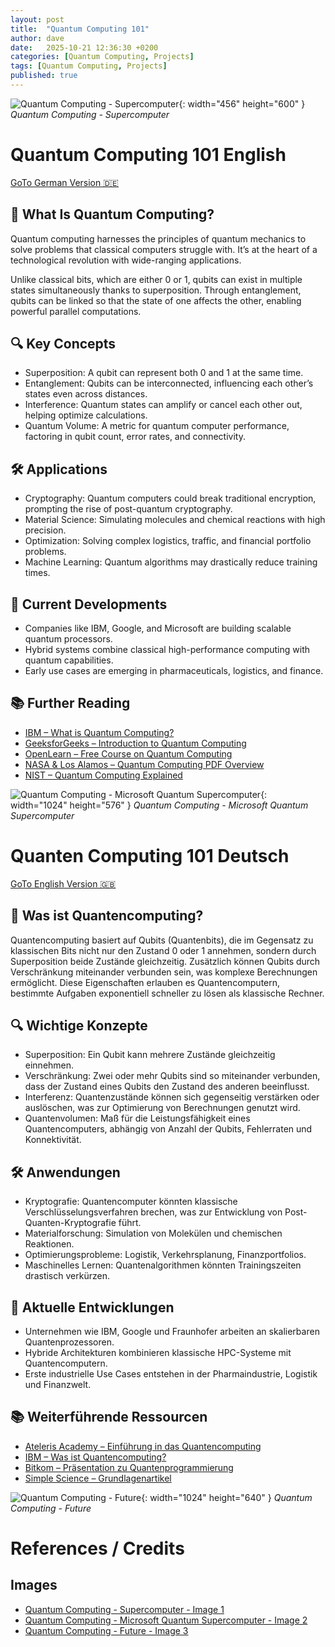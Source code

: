 ```yaml
---
layout: post
title:  "Quantum Computing 101"
author: dave
date:   2025-10-21 12:36:30 +0200
categories: [Quantum Computing, Projects]
tags: [Quantum Computing, Projects]
published: true
---
```


![Quantum Computing - Supercomputer](../../assets/img/projects/qc/Quantum-Computing-01_608x800.jpg){: width="456" height="600" }
_Quantum Computing - Supercomputer_

# Quantum Computing 101 English

[GoTo German Version 🇩🇪](#quanten-computing-101-deutsch)

## 🧠 What Is Quantum Computing?
Quantum computing harnesses the principles of quantum mechanics to solve problems that classical computers struggle with. It’s at the heart of a technological revolution with wide-ranging applications.

Unlike classical bits, which are either 0 or 1, qubits can exist in multiple states simultaneously thanks to superposition. Through entanglement, qubits can be linked so that the state of one affects the other, enabling powerful parallel computations.


## 🔍 Key Concepts
-  Superposition: A qubit can represent both 0 and 1 at the same time.
-  Entanglement: Qubits can be interconnected, influencing each other’s states even across distances.
-  Interference: Quantum states can amplify or cancel each other out, helping optimize calculations.
-  Quantum Volume: A metric for quantum computer performance, factoring in qubit count, error rates, and connectivity.


## 🛠️ Applications
- Cryptography: Quantum computers could break traditional encryption, prompting the rise of post-quantum cryptography.
- Material Science: Simulating molecules and chemical reactions with high precision.
- Optimization: Solving complex logistics, traffic, and financial portfolio problems.
- Machine Learning: Quantum algorithms may drastically reduce training times.

## 🧪 Current Developments
- Companies like IBM, Google, and Microsoft are building scalable quantum processors.
- Hybrid systems combine classical high-performance computing with quantum capabilities.
- Early use cases are emerging in pharmaceuticals, logistics, and finance.

## 📚 Further Reading
- [IBM – What is Quantum Computing?](https://www.ibm.com/think/topics/quantum-computing)
- [GeeksforGeeks – Introduction to Quantum Computing](https://www.geeksforgeeks.org/blogs/introduction-quantum-computing/)
- [OpenLearn – Free Course on Quantum Computing](https://www.open.edu/openlearn/science-maths-technology/introduction-quantum-computing)
- [NASA & Los Alamos – Quantum Computing PDF Overview](https://ntrs.nasa.gov/api/citations/20220016348/downloads/PakinRieffel_IntroToQC_SC22.pdf)
- [NIST – Quantum Computing Explained](https://www.nist.gov/quantum-information-science/quantum-computing-explained)

![Quantum Computing - Microsoft Quantum Supercomputer](../../assets/img/projects/qc/microsoft-quantum-computer-source-ms-quantum-100832328-orig.jpg){: width="1024" height="576" }
_Quantum Computing - Microsoft Quantum Supercomputer_


# Quanten Computing 101 Deutsch

[GoTo English Version 🇬🇧](#quantum-computing-101-english)

## 🧠 Was ist Quantencomputing?
Quantencomputing basiert auf Qubits (Quantenbits), die im Gegensatz zu klassischen Bits nicht nur den Zustand 0 oder 1 annehmen, sondern durch Superposition beide Zustände gleichzeitig. Zusätzlich können Qubits durch Verschränkung miteinander verbunden sein, was komplexe Berechnungen ermöglicht. Diese Eigenschaften erlauben es Quantencomputern, bestimmte Aufgaben exponentiell schneller zu lösen als klassische Rechner.

## 🔍 Wichtige Konzepte
- Superposition: Ein Qubit kann mehrere Zustände gleichzeitig einnehmen.
- Verschränkung: Zwei oder mehr Qubits sind so miteinander verbunden, dass der Zustand eines Qubits den Zustand des anderen beeinflusst.
- Interferenz: Quantenzustände können sich gegenseitig verstärken oder auslöschen, was zur Optimierung von Berechnungen genutzt wird.
- Quantenvolumen: Maß für die Leistungsfähigkeit eines Quantencomputers, abhängig von Anzahl der Qubits, Fehlerraten und Konnektivität.

## 🛠️ Anwendungen
- Kryptografie: Quantencomputer könnten klassische Verschlüsselungsverfahren brechen, was zur Entwicklung von Post-Quanten-Kryptografie führt.
- Materialforschung: Simulation von Molekülen und chemischen Reaktionen.
- Optimierungsprobleme: Logistik, Verkehrsplanung, Finanzportfolios.
- Maschinelles Lernen: Quantenalgorithmen könnten Trainingszeiten drastisch verkürzen.

## 🧪 Aktuelle Entwicklungen
- Unternehmen wie IBM, Google und Fraunhofer arbeiten an skalierbaren Quantenprozessoren.
- Hybride Architekturen kombinieren klassische HPC-Systeme mit Quantencomputern.
- Erste industrielle Use Cases entstehen in der Pharmaindustrie, Logistik und Finanzwelt.

## 📚 Weiterführende Ressourcen
- [Ateleris Academy – Einführung in das Quantencomputing](https://www.ateleris.ch/de/academy/introduction-to-quantum-computing/)
- [IBM – Was ist Quantencomputing?](https://www.ibm.com/de-de/think/topics/quantum-computing)
- [Bitkom – Präsentation zu Quantenprogrammierung](https://www.bitkom.org/sites/main/files/2021-05/bitzip-24-wittman-mattingley-scott-quanten-programmierung-folien.pdf)
- [Simple Science – Grundlagenartikel](https://scisimple.com/de/articles/2025-09-29-eine-einfuehrung-in-die-quantencomputer--a9m6y61)

![Quantum Computing - Future](../../assets/img/projects/qc/MIT_Quantum-Potential-01_0.jpg){: width="1024" height="640" }
_Quantum Computing - Future_

# References / Credits
## Images
- [Quantum Computing - Supercomputer - Image 1](https://www.science.org/content/article/quantum-computers-take-key-step-toward-curbing-errors)
- [Quantum Computing - Microsoft Quantum Supercomputer - Image 2](https://www.infoworld.com/article/2260047/what-is-quantum-computing-solutions-to-impossible-problems.html)
- [Quantum Computing - Future - Image 3](https://news.mit.edu/2025/why-some-quantum-materials-stall-while-others-scale-1015)